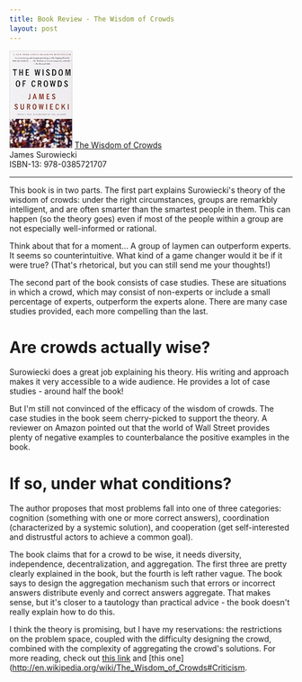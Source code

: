 ```yaml
---
title: Book Review - The Wisdom of Crowds
layout: post
---
```


![](/images/TheWisdomOfCrowds.jpg)
[The Wisdom of Crowds](http://smile.amazon.com/Wisdom-Crowds-James-Surowiecki/dp/0385721706/ref=sr_1_1)  
James Surowiecki  
ISBN-13: 978-0385721707

---

This book is in two parts. The first part explains Surowiecki's theory of the wisdom of crowds: under the right circumstances, groups are remarkbly intelligent, and are often smarter than the smartest people in them. This can happen (so the theory goes) even if most of the people within a group are not especially well-informed or rational.

Think about that for a moment... A group of laymen can outperform experts. It seems so counterintuitive. What kind of a game changer would it be if it were true? (That's rhetorical, but you can still send me your thoughts!)

The second part of the book consists of case studies. These are situations in which a crowd, which may consist of non-experts or include a small percentage of experts, outperform the experts alone. There are many case studies provided, each more compelling than the last.

# Are crowds actually wise?

Surowiecki does a great job explaining his theory. His writing and approach makes it very accessible to a wide audience. He provides a lot of case studies - around half the book!

But I'm still not convinced of the efficacy of the wisdom of crowds. The case studies in the book seem cherry-picked to support the theory. A reviewer on Amazon pointed out that the world of Wall Street provides plenty of negative examples to counterbalance the positive examples in the book.

# If so, under what conditions?

The author proposes that most problems fall into one of three categories: cognition (something with one or more correct answers), coordination (characterized by a systemic solution), and cooperation (get self-interested and distrustful actors to achieve a common goal).

The book claims that for a crowd to be wise, it needs diversity, independence, decentralization, and aggregation. The first three are pretty clearly explained in the book, but the fourth is left rather vague. The book says to design the aggregation mechanism such that errors or incorrect answers distribute evenly and correct answers aggregate. That makes sense, but it's closer to a tautology than practical advice - the book doesn't really explain how to do this.

I think the theory is promising, but I have my reservations: the restrictions on the problem space, coupled with the difficulty designing the crowd, combined with the complexity of aggregating the crowd's solutions. For more reading, check out [this link](http://en.wikipedia.org/wiki/Wisdom_of_the_crowd#Problems) and [this one](http://en.wikipedia.org/wiki/The_Wisdom_of_Crowds#Criticism.
